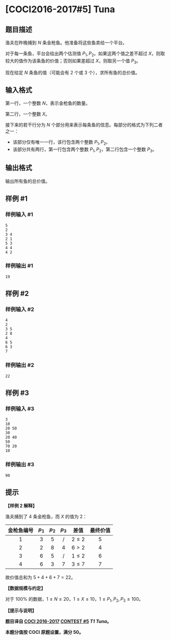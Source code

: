 # [COCI2016-2017#5] Tuna

## 题目描述

渔夫在昨晚捕到 $N$ 条金枪鱼。他准备将这些鱼卖给一个平台。

对于每一条鱼，平台会给出两个估测值 $P_1,P_2$。如果这两个值之差不超过 $X$，则取较大的值作为该条鱼的价值；否则如果差超过 $X$，则取另一个值 $P_3$。

现在给定 $N$ 条鱼的值（可能会有 $2$ 个或 $3$ 个），求所有鱼的总价值。

## 输入格式

第一行，一个整数 $N$，表示金枪鱼的数量。

第二行，一个整数 $X$。

接下来的若干行分为 $N$ 个部分用来表示每条鱼的信息。每部分的格式为下列二者之一：

- 该部分仅有唯一一行，该行包含两个整数 $P_1,P_2$。
- 该部分共有两行，第一行包含两个整数 $P_1,P_2$，第二行包含一个整数 $P_3$。

## 输出格式

输出所有鱼的总价值。

## 样例 #1

### 样例输入 #1
```
5
2
3 4
2 1
5 3
4 4
4 2
```

### 样例输出 #1

```
19
```

## 样例 #2

### 样例输入 #2
```
4
2
3 5
2 8
4
6 5
6 3
7
```

### 样例输出 #2

```
22
```

## 样例 #3

### 样例输入 #3
```
3
10
20 50
30
20 40
50
70 20
10
```

### 样例输出 #3

```
90
```

## 提示

**【样例 2 解释】**

渔夫捕到了 $4$ 条金枪鱼，而 $X$ 的值为 $2$：

|金枪鱼编号|$p_1$|$p_2$|$p_3$|差值|最终价值|
| :----------: | :----------: | :----------: | :----------: | :----------: | :----------: |
|$1$|$3$|$5$|/|$2 \le 2$|$5$|
|$2$|$2$|$8$|$4$|$6 \gt 2$|$4$|
|$3$|$6$|$5$|/|$1 \le 2$|$6$|
|$4$|$6$|$3$|$7$|$3 \le 7$|$7$|

故价值总和为 $5+4+6+7=22$。

**【数据规模与约定】**

对于 $100\%$ 的数据，$1 \le N \le 20$，$1 \le X \le 10$，$1 \le P_1,P_2,P_3 \le 100$。

**【提示与说明】**

**题目译自 [COCI 2016-2017](https://hsin.hr/coci/archive/2016_2017/) [CONTEST #5](https://hsin.hr/coci/archive/2016_2017/contest5_tasks.pdf) _T1 Tuna_。**

**本题分值按 COCI 原题设置，满分 $50$。**
